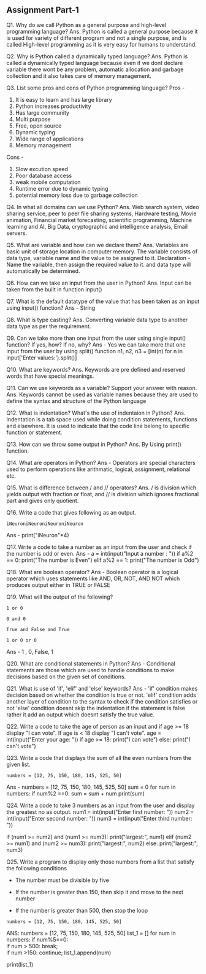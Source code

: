 ## Assignment Part-1
Q1. Why do we call Python as a general purpose and high-level programming language?
Ans. Python is called a general purpose because it is used for variety of different program and not a single purpose, and is called High-level programming as it is very easy for humans to understand.

Q2. Why is Python called a dynamically typed language?
Ans. Python is called a dynamically typed language because even if we dont declare variable there wont be any problem, automatic allocation and garbage collection and it also takes care of memory management.

Q3. List some pros and cons of Python programming language?
Pros -
1. It is easy to learn and has large library
2. Python increases productivity
3. Has large community
4. Multi purpose
5. Free, open source
6. Dynamic typing
7. Wide range of applications
8. Memory management

Cons -
1. Slow excution speed
2. Poor database access
3. weak mobile computation
4. Runtime error due to dynamic typing
5. potential memory loss due to garbage collection

Q4. In what all domains can we use Python?
Ans. Web search system, video sharing service, peer to peer file sharing systems, Hardware testing, Movie animation, Financial market forecasting, scientific programming, Machine learning and AI, Big Data, cryptographic and intelligence analysis, Email servers.

Q5. What are variable and how can we declare them?
Ans. Variables are basic unit of storage location in computer memory. The variable consists of data type, variable name and the value to be assigned to it.
Declaration - Name the variable, then assign the required value to it. and data type will automatically be determined.

Q6. How can we take an input from the user in Python?
Ans. Input can be taken from the built in function input()

Q7. What is the default datatype of the value that has been taken as an input using input() function?
Ans - String

Q8. What is type casting?
Ans. Converting variable data type to another data type as per the requirement.

Q9. Can we take more than one input from the user using single input() function? If yes, how? If no, why?
Ans - Yes we can take more that one input from the user by using split() function 
n1, n2, n3 = [int(n) for n in input['Enter values:').split()]

Q10. What are keywords?
Ans. Keywords are pre defined and reserved words that have special meanings.

Q11. Can we use keywords as a variable? Support your answer with reason.
Ans. Keywords cannot be used as variable names because they are used to define the syntax and structure of the Python language

Q12. What is indentation? What's the use of indentaion in Python?
Ans. Indentation is a tab space used while doing condition statements, functions and elsewhere. It is used to indicate that the code line belong to specific function or statement.

Q13. How can we throw some output in Python?
Ans. By Using print() function.

Q14. What are operators in Python?
Ans - Operators are special characters used to perform operations like arithmatic, logical, assignment, relational etc.

Q15. What is difference between / and // operators?
Ans. / is division which yields output with fraction or float, and // is division which ignores fractional part and gives only quotient.

Q16. Write a code that gives following as an output.
```
iNeuroniNeuroniNeuroniNeuron
```
Ans - print("iNeuron"*4)

Q17. Write a code to take a number as an input from the user and check if the number is odd or even.
Ans - 
a = int(input("Input a number : "))
if a%2 == 0:
    print("The number is Even")
elif a%2 == 1:
    print("The number is Odd")

Q18. What are boolean operator?
Ans - Boolean operator is a logical operator which uses statements like AND, OR, NOT, AND NOT which produces output either in TRUE or FALSE

Q19. What will the output of the following?
```
1 or 0

0 and 0

True and False and True

1 or 0 or 0
```
Ans - 1 , 0, False, 1

Q20. What are conditional statements in Python?
Ans - Conditional statements are those which are used to handle conditions to make decisions based on the given set of conditions.

Q21. What is use of 'if', 'elif' and 'else' keywords?
Ans - 'if' condition makes decision based on whether the condition is true or not.
'elif' condition adds another layer of condition to the syntax to check if the condition satisfies or not
'else' condition doesnt skip the indentation if the statement is false rather it add an output which doesnt satisfy the true value.

Q22. Write a code to take the age of person as an input and if age >= 18 display "I can vote". If age is < 18 display "I can't vote".
age = int(input("Enter your age: "))
if age >= 18:
    print("I can vote")
else:
    print("I can't vote")

Q23. Write a code that displays the sum of all the even numbers from the given list.
```
numbers = [12, 75, 150, 180, 145, 525, 50]
```
Ans - 
numbers = [12, 75, 150, 180, 145, 525, 50]
sum = 0
for num in numbers:
    if num%2 ==0:
        sum = sum + num
print(sum)

Q24. Write a code to take 3 numbers as an input from the user and display the greatest no as output.
num1 = int(input("Enter first number: "))
num2 = int(input("Enter second number: "))
num3 = int(input("Enter third number: "))

if (num1 >= num2) and (num1 >= num3):
   print("largest:", num1)
elif (num2 >= num1) and (num2 >= num3):
   print("largest:", num2)
else:
   print("largest:", num3)


Q25. Write a program to display only those numbers from a list that satisfy the following conditions

- The number must be divisible by five

- If the number is greater than 150, then skip it and move to the next number

- If the number is greater than 500, then stop the loop
```
numbers = [12, 75, 150, 180, 145, 525, 50]
```
ANS: 
numbers = [12, 75, 150, 180, 145, 525, 50]
list_1 = []
for num in numbers:
    if num%5==0:      
        if num > 500:
            break;       
        if num >150:
            continue;
        list_1.append(num)
                
print(list_1)